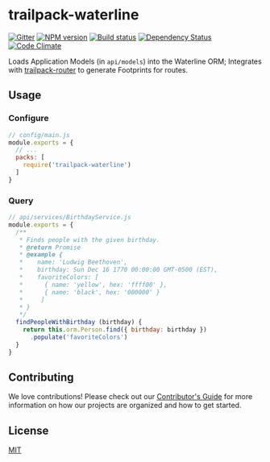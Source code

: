 # trailpack-waterline

[![Gitter][gitter-image]][gitter-url]
[![NPM version][npm-image]][npm-url]
[![Build status][ci-image]][ci-url]
[![Dependency Status][daviddm-image]][daviddm-url]
[![Code Climate][codeclimate-image]][codeclimate-url]

Loads Application Models (in `api/models`) into the Waterline ORM; Integrates with [trailpack-router](https://github.com/trailsjs/trailpack-router) to
generate Footprints for routes.

## Usage

### Configure

```js
// config/main.js
module.exports = {
  // ...
  packs: [
    require('trailpack-waterline')
  ]
}
```

### Query

```js
// api/services/BirthdayService.js
module.exports = {
  /**
   * Finds people with the given birthday.
   * @return Promise
   * @example {
   *    name: 'Ludwig Beethoven',
   *    birthday: Sun Dec 16 1770 00:00:00 GMT-0500 (EST),
   *    favoriteColors: [
   *      { name: 'yellow', hex: 'ffff00' },
   *      { name: 'black', hex: '000000' }
   *     ]
   * }
   */
  findPeopleWithBirthday (birthday) {
    return this.orm.Person.find({ birthday: birthday })
      .populate('favoriteColors')
  }
}
```

## Contributing
We love contributions! Please check out our [Contributor's Guide](https://github.com/trailsjs/trails/blob/master/CONTRIBUTING.md) for more
information on how our projects are organized and how to get started.


## License
[MIT](https://github.com/trailsjs/trailpack-waterline/blob/master/LICENSE)

[npm-image]: https://img.shields.io/npm/v/trailpack-waterline.svg?style=flat-square
[npm-url]: https://npmjs.org/package/trailpack-waterline
[ci-image]: https://img.shields.io/travis/trailsjs/trailpack-waterline/master.svg?style=flat-square
[ci-url]: https://travis-ci.org/trailsjs/trailpack-waterline
[daviddm-image]: http://img.shields.io/david/trailsjs/trailpack-waterline.svg?style=flat-square
[daviddm-url]: https://david-dm.org/trailsjs/trailpack-waterline
[codeclimate-image]: https://img.shields.io/codeclimate/github/trailsjs/trailpack-waterline.svg?style=flat-square
[codeclimate-url]: https://codeclimate.com/github/trailsjs/trailpack-waterline
[gitter-image]: http://img.shields.io/badge/+%20GITTER-JOIN%20CHAT%20%E2%86%92-1DCE73.svg?style=flat-square
[gitter-url]: https://gitter.im/trailsjs/trails

